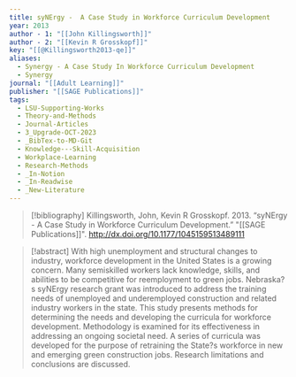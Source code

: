 ```yaml
---
title: syNErgy -  A Case Study in Workforce Curriculum Development
year: 2013
author - 1: "[[John Killingsworth]]"
author - 2: "[[Kevin R Grosskopf]]"
key: "[[@Killingsworth2013-qe]]"
aliases:
  - Synergy - A Case Study In Workforce Curriculum Development
  - Synergy
journal: "[[Adult Learning]]"
publisher: "[[SAGE Publications]]"
tags:
  - LSU-Supporting-Works
  - Theory-and-Methods
  - Journal-Articles
  - 3_Upgrade-OCT-2023
  - _BibTex-to-MD-Git
  - Knowledge---Skill-Acquisition
  - Workplace-Learning
  - Research-Methods
  - _In-Notion
  - _In-Readwise
  - _New-Literature
---
```


> [!bibliography]
> Killingsworth, John, Kevin R Grosskopf. 2013. “syNErgy -  A Case Study in Workforce Curriculum Development.” "[[SAGE Publications]]". http://dx.doi.org/10.1177/1045159513489111

> [!abstract]
> With high unemployment and structural changes to industry, workforce development in the United States is a growing concern. Many semiskilled workers lack knowledge, skills, and abilities to be competitive for reemployment to green jobs. Nebraska?s syNErgy research grant was introduced to address the training needs of unemployed and underemployed construction and related industry workers in the state. This study presents methods for determining the needs and developing the curricula for workforce development. Methodology is examined for its effectiveness in addressing an ongoing societal need. A series of curricula was developed for the purpose of retraining the State?s workforce in new and emerging green construction jobs. Research limitations and conclusions are discussed.
